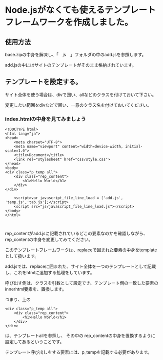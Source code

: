 # Node.jsがなくても使えるテンプレートフレームワークを作成しました。

## 使用方法
base.zipの中身を解凍し、「　js　」フォルダの中のadd.jsを参照します。

add.jsの中にはサイトのテンプレートがそのまま格納されています。



## テンプレートを設定する。

サイト全体を使う場合は、divで囲い、allなどのクラスを付けておいて下さい。

変更したい範囲をdivなどで囲い、一意のクラス名を付けておいてください。


###  index.htmlの中身を見てみましょう

```
<!DOCTYPE html>
<html lang="ja">
<head>
    <meta charset="UTF-8">
    <meta name="viewport" content="width=device-width, initial-scale=1.0">
    <title>Document</title>
    <link rel="stylesheet" href="css/style.css">
</head>
<body>
<div class="p_temp all">
    <div class="rep_content">
        <h1>Hello World</h1>
    </div>
</div>
    
    <script>var javascript_file_line_load = ['add.js', 'temp.js','tab.js'];</script>
    <script src="js/javascript_file_line_load.js"></script>
</body>
</html>



```
rep_contentがadd.jsに記載されているどこの要素なのかを確認しながら、rep_contentの中身を変更してみてください。





このテンプレートフレームワークは、replaceで囲まれた要素の中身をtemplateとして扱います。

add.jsでは、replaceに囲まれた、サイト全体を一つのテンプレートとして記載し、これをhtmlに追加する処理をしています。

呼び出す側は、クラスを引数として設定でき、テンプレート側の一致した要素のinnerhtml要素を、置換します。


つまり、上の
```
<div class="p_temp all">
    <div class="rep_content">
        <h1>Hello World</h1>
    </div>
</div>

```

は、テンプレートallを参照し、
その中の
rep_contentの中身を置換するように設定してあるということです。

テンプレート呼び出しをする要素には、p_tempを記載する必要があります。
